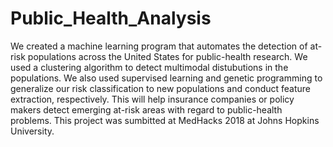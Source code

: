 # Public_Health_Analysis

We created a machine learning program that automates the detection of at-risk populations across the United States for public-health research. We used a clustering algorithm to detect multimodal distubutions in the populations. We also used supervised learning and genetic programming to generalize our risk classification to new populations and conduct feature extraction, respectively. This will help insurance companies or policy makers detect emerging at-risk areas with regard to public-health problems. This project was sumbitted at MedHacks 2018 at Johns Hopkins University.
